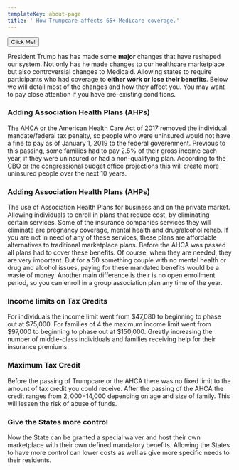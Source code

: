 ```yaml
---
templateKey: about-page
title: ' How Trumpcare affects 65+ Medicare coverage.'
---
```

<button type="button">Click Me!</button>

President Trump has has made some **major** changes that have reshaped our system. Not only has he made changes to our healthcare marketplace but also controversial changes to Medicaid. Allowing states to require participants who had coverage to **either work or lose their benefits**. Below we will detail most of the changes and how they affect you. You may want to pay close attention if you have pre-existing conditions.

### Adding Association Health Plans (AHPs)

The AHCA or the American Health Care Act of 2017 removed the individual mandate/federal tax penalty, so people who were uninsured would not have a fine to pay as of January 1, 2019 to the federal goverenment. Previous to this passing, some families had to pay 2.5% of their gross income each year, if they were uninsured or had a non-qualifying plan. According to the CBO or the congressional budget office projections this will create more uninsured people over the next 10 years.

### Adding Association Health Plans (AHPs)

The use of Association Health Plans for business and on the private market. Allowing individuals to enroll in plans that reduce cost, by eliminating certain services. Some of the insurance companies services they will eliminate are pregnancy coverage, mental health and drug/alcohol rehab. If you are not in need of any of these services, these plans are affordable alternatives to traditional marketplace plans. Before the AHCA was passed all plans had to cover these benefits. Of course, when they are needed, they are very important. But for a 50 something couple with no mental health or drug and alcohol issues, paying for these mandated benefits would be a waste of money. Another main difference is their is no open enrollment period, so you can enroll in a group association plan any time of the year.

### Income limits on Tax Credits

For individuals the income limit went from $47,080 to beginning to phase out at $75,000. For families of 4 the maximum income limit went from $97,000 to beginning to phase out at $150,000. Greatly increasing the number of middle-class individuals and families receiving help for their insurance premiums.

### Maximum Tax Credit

Before the passing of Trumpcare or the AHCA there was no fixed limit to the amount of tax credit you could receive. After the passing of the AHCA the credit ranges from $2,000-$14,000 depending on age and size of family. This will lessen the risk of abuse of funds.

### Give the States more control

Now the State can be granted a special waiver and host their own marketplace with their own defined mandatory benefits. Allowing the States to have more control can lower costs as well as give more specific needs to their residents.

